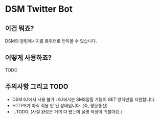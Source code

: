 # DSM Twitter Bot

## 이건 뭐죠?
DSM의 알림메시지를 트위터로 받아볼 수 있습니다.

## 어떻게 사용하죠?
TODO

## 주의사항 그리고 TODO
* DSM 6.1에서 사용 불가 : 6.1에서는 SMS알림 기능이 GET 방식만을 지원합니다.
* HTTPS가 아직 적용 안 된 상태입니다. (즉, 평문통신)
* ...TODO. (사실 완성은 거의 다 됐는데 설명 작성이 귀찮아요.)
